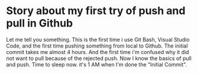 # Story about my first try of push and pull in Github
Let me tell you something. This is the first time i use Git Bash, Visual Studio Code, and the first time pushing something from local to Github.
The initial commit takes me almost 4 hours. And the first time i'm confused why it did not want to pull because of the rejected push.
Now I know the basics of pull and push. Time to sleep now. it's 1 AM when I'm done the "Initial Commit".